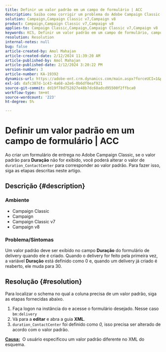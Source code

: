 ```yaml
---
title: Definir um valor padrão em um campo de formulário | ACC
description: Saiba como corrigir um problema do Adobe Campaign Classic em que o valor padrão não é exibido no campo Duração do formulário de entrega.
solution: Campaign,Campaign Classic v7,Campaign v8
product: Campaign,Campaign Classic v7,Campaign v8
applies-to: Campaign Classic,Campaign,Campaign Classic v7,Campaign v8
keywords: KCS, Definir um valor padrão em um campo de formulário, campo de formulário, ACC, Campanha, Campaign Classic, Esquema, XML
resolution: Resolution
internal-notes: null
bug: false
article-created-by: Amol Mahajan
article-created-date: 2/12/2024 11:39:20 AM
article-published-by: Amol Mahajan
article-published-date: 2/12/2024 3:20:22 PM
version-number: 3
article-number: KA-19392
dynamics-url: https://adobe-ent.crm.dynamics.com/main.aspx?forceUCI=1&pagetype=entityrecord&etn=knowledgearticle&id=e0d78559-9bc9-ee11-9079-6045bd006b4b
exl-id: dafc387d-1c43-4a68-a2e6-0b6df0eaf921
source-git-commit: dd19f78d752827e48b7dc68adcd95500f2ffbca0
workflow-type: tm+mt
source-wordcount: '223'
ht-degree: 5%

---
```


# Definir um valor padrão em um campo de formulário | ACC


Ao criar um formulário de entrega no Adobe Campaign Classic, se o valor padrão para <b>Duração</b> não for exibido, você poderá alterar o valor de `duration_ContactCenter` para corresponder ao valor padrão. Para fazer isso, siga as etapas descritas neste artigo.

## Descrição {#description}


### <b>Ambiente</b>

- Campaign Classic
- Campaign
- Campaign Classic v7
- Campaign v8




### <b>Problema/Sintomas</b>

Um valor padrão deve ser exibido no campo <b>Duração</b> do formulário de delivery quando ele é criado. Quando o delivery for feito pela primeira vez, a variável <b>Duração</b> está definido como 0 e, quando um delivery já criado é reaberto, ele muda para 30.


## Resolução {#resolution}


Para localizar o schema no qual a coluna precisa de um valor padrão, siga as etapas fornecidas abaixo.

1. Faça logon na instância do e acesse o formulário desejado. Nesse caso `bm:delivery`
2. Vá para a <b>editar</b> e abra a guia <b>XML</b>.
3. `duration_ContactCenter` foi definido como *0,* isso precisa ser alterado de acordo com o valor padrão.




<b><u>Causa:</u></b>  O usuário especificou um valor padrão diferente no XML do esquema.

